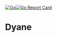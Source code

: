 [![Go](https://github.com/javadh75/dyane/actions/workflows/go.yml/badge.svg)](https://github.com/javadh75/dyane/actions/workflows/go.yml)[![Go Report Card](https://goreportcard.com/badge/github.com/javadh75/dyane)](https://goreportcard.com/report/github.com/javadh75/dyane)

# Dyane
